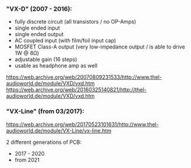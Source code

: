 ### "VX-D" (2007 - 2016):  
* fully discrete circuit (all transistors / no OP-Amps)
* single ended input
* single ended output
* AC coupled input (with film/foil input cap)
* MOSFET Class-A output (very low-impedance output / is able to drive 1W @ 8Ω)
* adjustable gain (16 steps)
* usable as headphone amp as well
  
https://web.archive.org/web/20070809231533/http://www.thel-audioworld.de/module/VXD/vxd.htm  
https://web.archive.org/web/20160325140821/http://thel-audioworld.de/module/VXD/vxd.htm  
### "VX-Line" (from 03/2017):  
https://web.archive.org/web/20170523101631/http://www.thel-audioworld.de/module/VX-Line/vx-line.htm  
  
2 different generations of PCB:  
* 2017 - 2020
* from 2021
